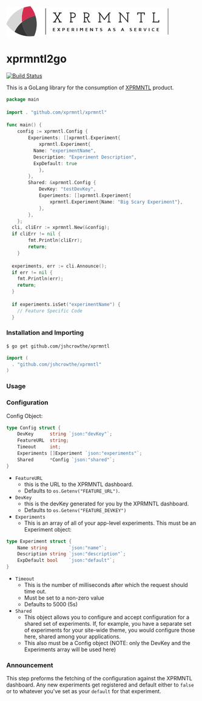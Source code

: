 [![XPRMNTL](https://raw.githubusercontent.com/XPRMNTL/XPRMNTL.github.io/master/images/ghLogo.png)](https://github.com/XPRMNTL/XPRMNTL.github.io)
# xprmntl2go
[![Build Status](https://travis-ci.org/jshcrowthe/xprmntl2go.svg?branch=master)](https://travis-ci.org/XPRMNTL/feature-client.js)

This is a GoLang library for the consumption of [XPRMNTL](https://github.com/XPRMNTL/feature) product.

```go
package main

import . "github.com/xprmntl/xprmntl"

func main() {
	config := xprmntl.Config {
  		Experiments: []xprmntl.Experiment{
  			xprmntl.Experiment{
          Name: "experimentName",
          Description: "Experiment Description",
          ExpDefault: true
  			},
  		},
  		Shared: &xprmntl.Config {
  			DevKey: "testDevKey",
  			Experiments: []xprmntl.Experiment{
  				xprmntl.Experiment{Name: "Big Scary Experiment"},
  			},
  		},
  	};
  cli, cliErr := xprmntl.New(&config);
  if cliErr != nil {
  		fmt.Println(cliErr);
  		return;
  	}
  
  experiments, err := cli.Announce();
  if err != nil {
    fmt.Println(err);
    return;
  }
  
  if experiments.isSet("experimentName") {
    // Feature Specific Code
  }
```

### Installation and Importing
```sh
$ go get github.com/jshcrowthe/xprmntl
```

```go
import (
  . "github.com/jshcrowthe/xprmntl"
)
```

### Usage


### Configuration
Config Object:
```go
type Config struct {
	DevKey      string `json:"devKey"`;
	FeatureURL  string;
	Timeout     int;
	Experiments []Experiment `json:"experiments"`;
	Shared      *Config `json:"shared"`;
}
```
- `FeatureURL`
  - this is the URL to the XPRMNTL dashboard.
  - Defaults to `os.Getenv("FEATURE_URL")`.
- `DevKey`
  - this is the devKey generated for you by the XPRMNTL dashboard.
  - Defaults to `os.Getenv("FEATURE_DEVKEY")`
- `Experiments`
  - This is an array of all of your app-level experiments. This must be an Experiment object:
```go
type Experiment struct {
	Name string        `json:"name"`;
	Description string `json:"description"`;
	ExpDefault bool    `json:"default"`;
}
```
- `Timeout`
  - This is the number of milliseconds after which the request should time out.
  - Must be set to a non-zero value
  - Defaults to 5000 (5s)
- `Shared`
  - This object allows you to configure and accept configuration for a shared set of experiments. If, for example, you have a separate set of experiments for your site-wide theme, you would configure those here, shared among your applications.
  - This also must be a Config object (NOTE: only the DevKey and the Experiments array will be used here)

### Announcement
This step preforms the fetching of the configuration against the XPRMNTL dashboard. Any new experiments get registered and default either to `false` or to whatever you've set as your `default` for that experiment.
```go

```
